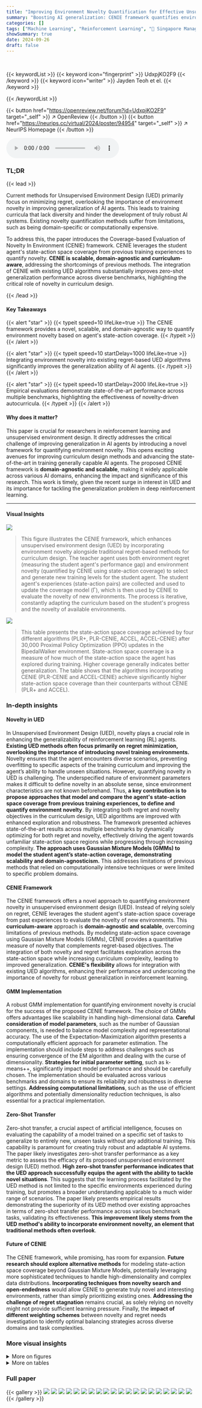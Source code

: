 ```yaml
---
title: "Improving Environment Novelty Quantification for Effective Unsupervised Environment Design"
summary: "Boosting AI generalization: CENIE framework quantifies environment novelty via state-action coverage, enhancing unsupervised environment design for robust generalization."
categories: []
tags: ["Machine Learning", "Reinforcement Learning", "🏢 Singapore Management University",]
showSummary: true
date: 2024-09-26
draft: false
---
```


<br>

{{< keywordList >}}
{{< keyword icon="fingerprint" >}} UdxpjKO2F9 {{< /keyword >}}
{{< keyword icon="writer" >}} Jayden Teoh et el. {{< /keyword >}}
 
{{< /keywordList >}}

{{< button href="https://openreview.net/forum?id=UdxpjKO2F9" target="_self" >}}
↗ OpenReview
{{< /button >}}
{{< button href="https://neurips.cc/virtual/2024/poster/94954" target="_self" >}}
↗ NeurIPS Homepage
{{< /button >}}


<audio controls>
    <source src="https://ai-paper-reviewer.com/UdxpjKO2F9/podcast.wav" type="audio/wav">
    Your browser does not support the audio element.
</audio>


### TL;DR


{{< lead >}}

Current methods for Unsupervised Environment Design (UED) primarily focus on minimizing regret, overlooking the importance of environment novelty in improving generalization of AI agents. This leads to training curricula that lack diversity and hinder the development of truly robust AI systems.  Existing novelty quantification methods suffer from limitations, such as being domain-specific or computationally expensive.



To address this, the paper introduces the Coverage-based Evaluation of Novelty In Environment (CENIE) framework. CENIE leverages the student agent's state-action space coverage from previous training experiences to quantify novelty.  **CENIE is scalable, domain-agnostic and curriculum-aware**, addressing the shortcomings of previous methods. The integration of CENIE with existing UED algorithms substantially improves zero-shot generalization performance across diverse benchmarks, highlighting the critical role of novelty in curriculum design.

{{< /lead >}}


#### Key Takeaways

{{< alert "star" >}}
{{< typeit speed=10 lifeLike=true >}} The CENIE framework provides a novel, scalable, and domain-agnostic way to quantify environment novelty based on agent's state-action coverage. {{< /typeit >}}
{{< /alert >}}

{{< alert "star" >}}
{{< typeit speed=10 startDelay=1000 lifeLike=true >}} Integrating environment novelty into existing regret-based UED algorithms significantly improves the generalization ability of AI agents. {{< /typeit >}}
{{< /alert >}}

{{< alert "star" >}}
{{< typeit speed=10 startDelay=2000 lifeLike=true >}} Empirical evaluations demonstrate state-of-the-art performance across multiple benchmarks, highlighting the effectiveness of novelty-driven autocurricula. {{< /typeit >}}
{{< /alert >}}

#### Why does it matter?
This paper is crucial for researchers in reinforcement learning and unsupervised environment design.  It directly addresses the critical challenge of improving generalization in AI agents by introducing a novel framework for quantifying environment novelty. This opens exciting avenues for improving curriculum design methods and advancing the state-of-the-art in training generally capable AI agents. The proposed CENIE framework is **domain-agnostic and scalable**, making it widely applicable across various AI domains, enhancing the impact and significance of this research.  This work is timely, given the recent surge in interest in UED and its importance for tackling the generalization problem in deep reinforcement learning.

------
#### Visual Insights



![](https://ai-paper-reviewer.com/UdxpjKO2F9/figures_3_1.jpg)

> This figure illustrates the CENIE framework, which enhances unsupervised environment design (UED) by incorporating environment novelty alongside traditional regret-based methods for curriculum design.  The teacher agent uses both environment regret (measuring the student agent's performance gap) and environment novelty (quantified by CENIE using state-action coverage) to select and generate new training levels for the student agent. The student agent's experiences (state-action pairs) are collected and used to update the coverage model (Γ), which is then used by CENIE to evaluate the novelty of new environments.  The process is iterative, constantly adapting the curriculum based on the student's progress and the novelty of available environments.





![](https://ai-paper-reviewer.com/UdxpjKO2F9/tables_7_1.jpg)

> This table presents the state-action space coverage achieved by four different algorithms (PLR+, PLR-CENIE, ACCEL, ACCEL-CENIE) after 30,000 Proximal Policy Optimization (PPO) updates in the BipedalWalker environment.  State-action space coverage is a measure of how much of the state-action space the agent has explored during training. Higher coverage generally indicates better generalization.  The table shows that the algorithms incorporating CENIE (PLR-CENIE and ACCEL-CENIE) achieve significantly higher state-action space coverage than their counterparts without CENIE (PLR+ and ACCEL).





### In-depth insights


#### Novelty in UED
In Unsupervised Environment Design (UED), novelty plays a crucial role in enhancing the generalizability of reinforcement learning (RL) agents.  **Existing UED methods often focus primarily on regret minimization, overlooking the importance of introducing novel training environments.**  Novelty ensures that the agent encounters diverse scenarios, preventing overfitting to specific aspects of the training curriculum and improving the agent’s ability to handle unseen situations.  However, quantifying novelty in UED is challenging.  The underspecified nature of environment parameters makes it difficult to define novelty in an absolute sense, since environment characteristics are not known beforehand. Thus, **a key contribution is to propose approaches that model and compare the agent's state-action space coverage from previous training experiences, to define and quantify environment novelty**. By integrating both regret and novelty objectives in the curriculum design, UED algorithms are improved with enhanced exploration and robustness. The framework presented achieves state-of-the-art results across multiple benchmarks by dynamically optimizing for both regret and novelty, effectively driving the agent towards unfamiliar state-action space regions while progressing through increasing complexity.  **The approach uses Gaussian Mixture Models (GMMs) to model the student agent’s state-action coverage, demonstrating scalability and domain-agnosticism.** This addresses limitations of previous methods that relied on computationally intensive techniques or were limited to specific problem domains.

#### CENIE Framework
The CENIE framework offers a novel approach to quantifying environment novelty in unsupervised environment design (UED).  Instead of relying solely on regret, CENIE leverages the student agent's state-action space coverage from past experiences to evaluate the novelty of new environments. This **curriculum-aware** approach is **domain-agnostic and scalable**, overcoming limitations of previous methods. By modeling state-action space coverage using Gaussian Mixture Models (GMMs), CENIE provides a quantitative measure of novelty that complements regret-based objectives.  The integration of both novelty and regret facilitates exploration across the state-action space while increasing curriculum complexity, leading to improved generalization.  **CENIE's flexibility** allows for integration with existing UED algorithms, enhancing their performance and underscoring the importance of novelty for robust generalization in reinforcement learning.

#### GMM Implementation
A robust GMM implementation for quantifying environment novelty is crucial for the success of the proposed CENIE framework.  The choice of GMMs offers advantages like scalability in handling high-dimensional data. **Careful consideration of model parameters**, such as the number of Gaussian components, is needed to balance model complexity and representational accuracy.  The use of the Expectation-Maximization algorithm presents a computationally efficient approach for parameter estimation. The implementation should include steps to address challenges such as ensuring convergence of the EM algorithm and dealing with the curse of dimensionality.  **Strategies for initial parameter setting**, such as k-means++, significantly impact model performance and should be carefully chosen.   The implementation should be evaluated across various benchmarks and domains to ensure its reliability and robustness in diverse settings.  **Addressing computational limitations**, such as the use of efficient algorithms and potentially dimensionality reduction techniques, is also essential for a practical implementation.

#### Zero-Shot Transfer
Zero-shot transfer, a crucial aspect of artificial intelligence, focuses on evaluating the capability of a model trained on a specific set of tasks to generalize to entirely new, unseen tasks without any additional training.  This capability is paramount for creating truly robust and adaptable AI systems. The paper likely investigates zero-shot transfer performance as a key metric to assess the efficacy of its proposed unsupervised environment design (UED) method. **High zero-shot transfer performance indicates that the UED approach successfully equips the agent with the ability to tackle novel situations**. This suggests that the learning process facilitated by the UED method is not limited to the specific environments experienced during training, but promotes a broader understanding applicable to a much wider range of scenarios. The paper likely presents empirical results demonstrating the superiority of its UED method over existing approaches in terms of zero-shot transfer performance across various benchmark tasks, validating its effectiveness.  **This improvement likely stems from the UED method's ability to incorporate environment novelty, an element that traditional methods often overlook**.

#### Future of CENIE
The CENIE framework, while promising, has room for expansion.  **Future research should explore alternative methods** for modeling state-action space coverage beyond Gaussian Mixture Models, potentially leveraging more sophisticated techniques to handle high-dimensionality and complex data distributions. **Incorporating techniques from novelty search and open-endedness** would allow CENIE to generate truly novel and interesting environments, rather than simply prioritizing existing ones.  **Addressing the challenge of regret stagnation** remains crucial, as solely relying on novelty might not provide sufficient learning pressure.  Finally, the **impact of different weighting schemes** between novelty and regret needs investigation to identify optimal balancing strategies across diverse domains and task complexities.


### More visual insights

<details>
<summary>More on figures
</summary>


![](https://ai-paper-reviewer.com/UdxpjKO2F9/figures_6_1.jpg)

> This figure shows the zero-shot transfer performance of different unsupervised environment design (UED) algorithms on eight different Minigrid environments.  Each bar represents the percentage of times each algorithm successfully solved each environment, showing the median solved rate and the interquartile range (IQR) across 5 independent runs.  The figure highlights the relative performance of each algorithm in terms of its ability to generalize to unseen environments after training on a curriculum generated by the respective UED method.


![](https://ai-paper-reviewer.com/UdxpjKO2F9/figures_7_1.jpg)

> This figure shows the zero-shot transfer performance results of different algorithms on two Minigrid tasks.  (a) displays the aggregate performance across 8 standard Minigrid environments; (b) shows results on a significantly larger and more complex environment, PerfectMazeLarge, to test generalization.  ACCEL-CENIE consistently outperforms other algorithms, particularly on the more challenging PerfectMazeLarge environment, showcasing the effectiveness of integrating novelty into curriculum design.


![](https://ai-paper-reviewer.com/UdxpjKO2F9/figures_7_2.jpg)

> This figure displays the performance of different reinforcement learning algorithms on six variations of the BipedalWalker environment over 30,000 training updates.  Each line represents the average performance of an algorithm across five independent runs, with error bars indicating the standard error. The x-axis shows the number of training updates, and the y-axis represents the episodic return, a measure of the agent's performance in each episode. The figure allows for comparison of how different algorithms generalize to unseen environments during the training process.


![](https://ai-paper-reviewer.com/UdxpjKO2F9/figures_8_1.jpg)

> This figure compares the distribution of level difficulties replayed by ACCEL and ACCEL-CENIE across different training intervals.  The difficulty is categorized into five levels: Easy, Moderate, Challenging, Very Challenging, and Extremely Challenging.  The figure shows that ACCEL predominantly replays easy to moderate levels, while ACCEL-CENIE progressively incorporates more challenging levels throughout training, demonstrating how the addition of CENIE's novelty objective affects the curriculum's difficulty.


![](https://ai-paper-reviewer.com/UdxpjKO2F9/figures_8_2.jpg)

> This figure displays the zero-shot transfer performance results of different algorithms on two Minigrid tasks.  (a) shows the aggregated performance on various standard Minigrid environments.  (b) specifically tests the algorithms' generalization capability on a much larger, more complex environment (PerfectMazeLarge), demonstrating their ability to transfer knowledge to unseen, significantly more difficult scenarios. The results indicate that the algorithms augmented with CENIE achieve superior performance compared to their counterparts without CENIE, highlighting the effectiveness of the CENIE framework in improving generalization.


![](https://ai-paper-reviewer.com/UdxpjKO2F9/figures_9_1.jpg)

> Figure 7(a) shows examples of the CarRacing environment. Figure 7(b) shows the performance of different algorithms on the CarRacing benchmark (20 F1 tracks). PLR-CENIE achieves the best generalization performance in terms of both IQM and optimality gap scores, consistently outperforming or matching the best-performing baseline on all tracks.


![](https://ai-paper-reviewer.com/UdxpjKO2F9/figures_9_2.jpg)

> This figure shows the total regret in the level replay buffer for both PLR+ and PLR-CENIE throughout the training process in the CarRacing environment.  It demonstrates that although PLR-CENIE doesn't directly optimize for regret, it maintains comparable or even slightly higher levels of regret throughout training. This suggests that the novelty objective in CENIE synergizes with the discovery of high-regret levels, indicating that optimizing solely for regret isn't always the most effective strategy for finding levels with significant learning potential.


![](https://ai-paper-reviewer.com/UdxpjKO2F9/figures_14_1.jpg)

> This figure displays the zero-shot transfer performance of different algorithms (PLR+, PLR-CENIE, PLR-CENIE†, ACCEL, ACCEL-CENIE, and ACCEL-CENIE†) across eight distinct Minigrid environments.  Each bar represents the solved rate (percentage of successful completions) for a given algorithm in each environment.  Error bars indicate the variability in performance across five independent runs. The results show a comparison between algorithms using only regret, algorithms using only novelty, and algorithms that use both metrics.  The figure demonstrates that combining regret and novelty can enhance performance on the Minigrid environments.


![](https://ai-paper-reviewer.com/UdxpjKO2F9/figures_15_1.jpg)

> This figure shows the results of ablation studies conducted in the Minigrid domain.  Specifically, it compares the performance of different algorithms in terms of Interquartile Mean (IQM) and Optimality Gap.  The algorithms compared include PLR+, PLR-CENIE (combining regret and novelty), PLR-CENIE+ (using only novelty), ACCEL, ACCEL-CENIE (combining regret and novelty), and ACCEL-CENIE+ (using only novelty).  The x-axis represents the min-max normalized score, and the y-axis shows the algorithms.  The purpose of the figure is to demonstrate the individual and combined effects of regret and novelty on the performance of the algorithms in the Minigrid environment.


![](https://ai-paper-reviewer.com/UdxpjKO2F9/figures_15_2.jpg)

> This figure shows a qualitative analysis of the effect of the novelty metric on the level replay buffer of PLR-CENIE in Minigrid. It highlights levels that have the lowest regret (bottom 10) yet exhibit the highest novelty (top 10) and vice versa.  Visually, it is shown that levels with high novelty and low regret present complex and diverse scenarios. In contrast, the levels with low regret and low novelty often resemble simple, empty mazes. This demonstrates that incorporating novelty alongside regret enhances the ability to identify levels that present more interesting trajectories (experiences) for the student to learn from.


![](https://ai-paper-reviewer.com/UdxpjKO2F9/figures_16_1.jpg)

> This figure visualizes the evolution of state-action space coverage for four different algorithms (ACCEL-CENIE, ACCEL, PLR-CENIE, and PLR) across four different checkpoints (1k, 10k, 20k, and 30k policy updates). Each subplot shows the distribution of state-action pairs in a two-dimensional space obtained using t-SNE. The evolution of the coverage across checkpoints highlights how different algorithms explore the state-action space throughout the training process.  The change in the distribution of points demonstrates the different exploration strategies used by the algorithms and how the inclusion of CENIE influences the space covered.


![](https://ai-paper-reviewer.com/UdxpjKO2F9/figures_17_1.jpg)

> This figure shows the performance of different algorithms (PLR+, PLR-CENIE, ACCEL, ACCEL-CENIE) across six different testing environments in the BipedalWalker domain over 30,000 PPO updates.  The y-axis represents the student agent's performance (test return), while the x-axis shows the number of PPO updates during training. Error bars represent standard errors across 5 independent runs. It demonstrates the generalization ability of the algorithms across different environments and how CENIE improves generalization performance compared to its counterpart algorithms without CENIE.


![](https://ai-paper-reviewer.com/UdxpjKO2F9/figures_17_2.jpg)

> This figure shows the performance comparison of different algorithms in the Minigrid domain.  Specifically, it compares the performance of PLR+, PLR-CENIE, PLR-CENIE+ (using only novelty for prioritization), ACCEL, ACCEL-CENIE, and ACCEL-CENIE+ (using only novelty for prioritization).  The results are shown in terms of Interquartile Mean (IQM) and Optimality Gap, both of which are normalized. The purpose is to evaluate the individual contribution of regret and novelty in shaping curricula for better generalization performance.


![](https://ai-paper-reviewer.com/UdxpjKO2F9/figures_19_1.jpg)

> This figure shows the training curves of four different algorithms (DIPLR, PLR+, PLR-CENIE, and PLR-CENIE†) on four different CarRacing test environments.  Each curve represents the average test return over five independent runs.  The evaluation interval is every 100 PPO updates. The shaded areas represent the standard error. This figure is used to visually compare the learning curves and the final performance of each algorithm on the selected testing tracks.


![](https://ai-paper-reviewer.com/UdxpjKO2F9/figures_19_2.jpg)

> This figure shows the ablation study results comparing the performance of different algorithms in the Minigrid environment. Specifically, it compares the performance of algorithms using only novelty (PLR-CENIE†, ACCEL-CENIE†) versus those that combine novelty and regret (PLR-CENIE, ACCEL-CENIE) for level selection in the curriculum.  The Interquartile Mean (IQM) and Optimality Gap are shown to demonstrate the impact of using both novelty and regret on the overall performance and how the algorithms compare in terms of achieving a desired target.


![](https://ai-paper-reviewer.com/UdxpjKO2F9/figures_24_1.jpg)

> This figure shows six example testing levels from the BipedalWalker domain used to evaluate the generalization performance of the trained agents. Each subfigure represents a different level with varying difficulty, showcasing diverse terrain types such as flat ground, stairs, gaps, and uneven surfaces.


</details>




<details>
<summary>More on tables
</summary>


![](https://ai-paper-reviewer.com/UdxpjKO2F9/tables_17_1.jpg)
> This table shows the thresholds for each of the eight environment parameters used in the BipedalWalker domain.  A level is classified into different difficulty levels (Easy, Moderate, Challenging, etc.) based on how many of these thresholds are met.  This is crucial for understanding the difficulty composition analysis in the paper.

![](https://ai-paper-reviewer.com/UdxpjKO2F9/tables_18_1.jpg)
> This table presents the zero-shot transfer performance of different algorithms on 20 human-designed F1 racing tracks.  The results are the mean reward ± standard error, averaged over 5 independent runs with 50 trials per track.  It shows PLR-CENIE's consistent superior performance compared to other methods, demonstrating the algorithm's ability to generalize to unseen environments. PLR-CENIE† represents a version of the algorithm using only novelty for prioritization.

![](https://ai-paper-reviewer.com/UdxpjKO2F9/tables_23_1.jpg)
> This table presents the thresholds used for defining the environment parameters in the 8D BipedalWalker environment.  These thresholds determine whether a given environment is classified as easy, moderate, challenging, very challenging, or extremely challenging.  Specifically, it lists the minimum values for each parameter that must be exceeded to move to the next difficulty level. These parameters influence the complexity of the environment and are used in the paper's analysis of level difficulty.

![](https://ai-paper-reviewer.com/UdxpjKO2F9/tables_24_1.jpg)
> This table shows the minimum and maximum reward ranges for each of the 20 Formula 1 racing tracks used in the CarRacing experiments.  These ranges are used to normalize the reward values before calculating the interquartile mean (IQM) and optimality gap, which are used to evaluate the performance of different algorithms. The episode step also varies for different track.

![](https://ai-paper-reviewer.com/UdxpjKO2F9/tables_25_1.jpg)
> This table summarizes the key characteristics of several Unsupervised Environment Design (UED) algorithms, including both fundamental methods and those enhanced with the proposed CENIE framework.  It compares algorithms across generation strategies (how new levels are created), generator objectives (the goal of the level generation process), curation objectives (how levels are selected for training), and the overall setting (whether a single agent or a population of agents is used). The table highlights the differences in the approaches to level generation and selection and the overall impact on the training process.

![](https://ai-paper-reviewer.com/UdxpjKO2F9/tables_27_1.jpg)
> This table lists the hyperparameters used for training the proposed algorithms, PLR-CENIE and ACCEL-CENIE. It shows the settings for the PPO algorithm, including rollout length, epochs, minibatches per epoch, clip range, number of workers, Adam learning rate, epsilon, max gradient norm, value clipping, return normalization, value loss coefficient, and student entropy coefficient.  Additionally, it details the hyperparameters for PLR+, including the scoring function, replay rate, and buffer size, and ACCEL, including edit rate, replay rate, buffer size, scoring function, edit method, number of edits, levels edited, and prioritization coefficient.  Finally, it provides the hyperparameters for CENIE, which include initialization strategy, convergence threshold, GMM components, covariance regularization, window size (number of levels), and novelty coefficient.  The hyperparameters are specified for three different environments: Minigrid, BipedalWalker, and CarRacing.

</details>




### Full paper

{{< gallery >}}
<img src="https://ai-paper-reviewer.com/UdxpjKO2F9/1.png" class="grid-w50 md:grid-w33 xl:grid-w25" />
<img src="https://ai-paper-reviewer.com/UdxpjKO2F9/2.png" class="grid-w50 md:grid-w33 xl:grid-w25" />
<img src="https://ai-paper-reviewer.com/UdxpjKO2F9/3.png" class="grid-w50 md:grid-w33 xl:grid-w25" />
<img src="https://ai-paper-reviewer.com/UdxpjKO2F9/4.png" class="grid-w50 md:grid-w33 xl:grid-w25" />
<img src="https://ai-paper-reviewer.com/UdxpjKO2F9/5.png" class="grid-w50 md:grid-w33 xl:grid-w25" />
<img src="https://ai-paper-reviewer.com/UdxpjKO2F9/6.png" class="grid-w50 md:grid-w33 xl:grid-w25" />
<img src="https://ai-paper-reviewer.com/UdxpjKO2F9/7.png" class="grid-w50 md:grid-w33 xl:grid-w25" />
<img src="https://ai-paper-reviewer.com/UdxpjKO2F9/8.png" class="grid-w50 md:grid-w33 xl:grid-w25" />
<img src="https://ai-paper-reviewer.com/UdxpjKO2F9/9.png" class="grid-w50 md:grid-w33 xl:grid-w25" />
<img src="https://ai-paper-reviewer.com/UdxpjKO2F9/10.png" class="grid-w50 md:grid-w33 xl:grid-w25" />
<img src="https://ai-paper-reviewer.com/UdxpjKO2F9/11.png" class="grid-w50 md:grid-w33 xl:grid-w25" />
<img src="https://ai-paper-reviewer.com/UdxpjKO2F9/12.png" class="grid-w50 md:grid-w33 xl:grid-w25" />
<img src="https://ai-paper-reviewer.com/UdxpjKO2F9/13.png" class="grid-w50 md:grid-w33 xl:grid-w25" />
<img src="https://ai-paper-reviewer.com/UdxpjKO2F9/14.png" class="grid-w50 md:grid-w33 xl:grid-w25" />
<img src="https://ai-paper-reviewer.com/UdxpjKO2F9/15.png" class="grid-w50 md:grid-w33 xl:grid-w25" />
<img src="https://ai-paper-reviewer.com/UdxpjKO2F9/16.png" class="grid-w50 md:grid-w33 xl:grid-w25" />
<img src="https://ai-paper-reviewer.com/UdxpjKO2F9/17.png" class="grid-w50 md:grid-w33 xl:grid-w25" />
<img src="https://ai-paper-reviewer.com/UdxpjKO2F9/18.png" class="grid-w50 md:grid-w33 xl:grid-w25" />
<img src="https://ai-paper-reviewer.com/UdxpjKO2F9/19.png" class="grid-w50 md:grid-w33 xl:grid-w25" />
<img src="https://ai-paper-reviewer.com/UdxpjKO2F9/20.png" class="grid-w50 md:grid-w33 xl:grid-w25" />
{{< /gallery >}}